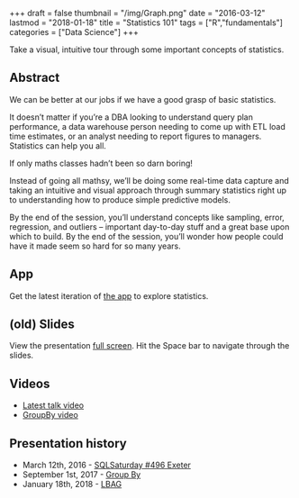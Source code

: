 +++
draft = false
thumbnail = "/img/Graph.png"
date = "2016-03-12"
lastmod = "2018-01-18"
title = "Statistics 101"
tags = ["R","fundamentals"]
categories = ["Data Science"]
+++

Take a visual, intuitive tour through some important concepts of statistics.

## Abstract
We can be better at our jobs if we have a good grasp of basic statistics.

It doesn’t matter if you’re a DBA looking to understand query plan performance, a data warehouse person needing to come up with ETL load time estimates, or an analyst needing to report figures to managers. Statistics can help you all.

If only maths classes hadn’t been so darn boring!

Instead of going all mathsy, we’ll be doing some real-time data capture and taking an intuitive and visual approach through summary statistics right up to understanding how to produce simple predictive models.

By the end of the session, you’ll understand concepts like sampling, error, regression, and outliers – important day-to-day stuff and a great base upon which to build. By the end of the session, you’ll wonder how people could have it made seem so hard for so many years.

## App
Get the latest iteration of [the app](//stef.shinyapps.io/dashboard) to explore statistics.

## (old) Slides
View the presentation [full screen](https://itsalocke.com/slides/stats101.html#/). Hit the Space bar to navigate through the slides.



## Videos 
- [Latest talk video](https://skillsmatter.com/skillscasts/11379-statistics-101)
- [GroupBy video](https://www.youtube.com/watch?v=z57CNFAUcms)

## Presentation history
- March 12th, 2016 - [SQLSaturday #496 Exeter](http://www.sqlsaturday.com/496/EventHome.aspx)
- September 1st, 2017 - [Group By](https://groupby.org/conference-session-abstracts/statistics-101/)
- January 18th, 2018 - [LBAG](https://www.meetup.com/London-Business-Analytics-Group/events/246461672)